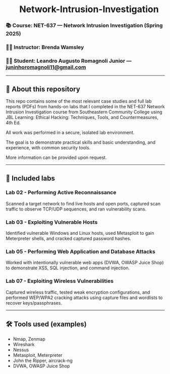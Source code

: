 <div id="user-content-toc"> 
  <ul align="center" style="list-style: none;"> 
    <summary > 
      <h1> Network-Intrusion-Investigation </h1> 
    </summary> 
  </ul> 
</div>



### 📚 Course: NET-637 — Network Intrusion Investigation (Spring 2025)
### 👩‍🏫 Instructor: Brenda Wamsley
### 👨‍🎓 Student: Leandro Augusto Romagnoli Junior — juninhoromagnoli11@gmail.com 

---

## 📂 About this repository
This repo contains some of the most relevant case studies and full lab reports (PDFs) from hands-on labs that I completed in the NET-637 Network Intrusion Investigation course from Southeastern Community College using JBL Learning: Ethical Hacking: Techniques, Tools, and Countermeasures, 4th Ed.

All work was performed in a secure, isolated lab environment.

The goal is to demonstrate practical skills and basic understanding, and experience, with common security tools.

More information can be provided upon request.

---

## 🧪 Included labs 
### Lab 02 - Performing Active Reconnaissance
Scanned a target network to find live hosts and open ports, captured scan traffic to observe TCP/UDP sequences, and ran vulnerability scans. 
### Lab 03 - Exploiting Vulnerable Hosts
Identified vulnerable Windows and Linux hosts, used Metasploit to gain Meterpreter shells, and cracked captured password hashes.
### Lab 05 - Performing Web Application and Database Attacks
Worked with intentionally vulnerable web apps (DVWA, OWASP Juice Shop) to demonstrate XSS, SQL injection, and command injection.
### Lab 07 - Exploiting Wireless Vulnerabilities
Captured wireless traffic, tested weak encryption configurations, and performed WEP/WPA2 cracking attacks using capture files and wordlists to recover keys/passphrases.

---

## 🛠️ Tools used (examples)
* Nmap, Zenmap
* Wireshark
* Nessus
* Metasploit, Meterpreter
* John the Ripper, aircrack-ng
* DVWA, OWASP Juice Shop
